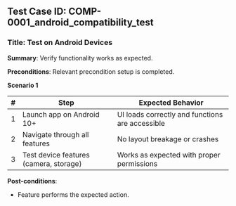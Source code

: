 ## Test Case ID: COMP-0001_android_compatibility_test
### Title: Test on Android Devices
**Summary**: Verify functionality works as expected.

**Preconditions**: Relevant precondition setup is completed.

**Scenario 1**

| # | Step                                | Expected Behavior                                  |
|---|-------------------------------------|----------------------------------------------------|
| 1 | Launch app on Android 10+           | UI loads correctly and functions are accessible    |
| 2 | Navigate through all features       | No layout breakage or crashes                      |
| 3 | Test device features (camera, storage) | Works as expected with proper permissions        |



**Post-conditions**:
- Feature performs the expected action.
